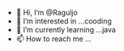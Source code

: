 - 👋 Hi, I’m @Raguljo
- 👀 I’m interested in ...cooding
- 🌱 I’m currently learning ...java
- 📫 How to reach me ...

<!---
Raguljo/Raguljo is a ✨ special ✨ repository because its `README.md` (this file) appears on your GitHub profile.
You can click the Preview link to take a look at your changes.
--->
